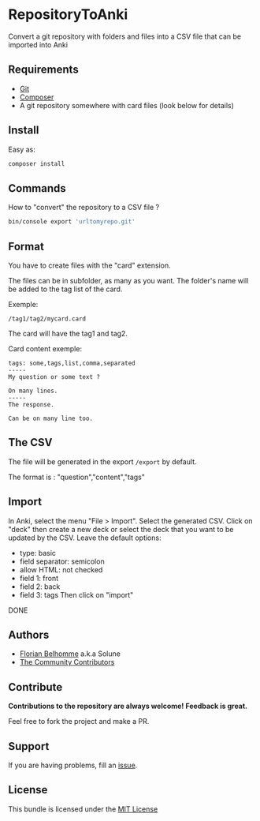 # RepositoryToAnki

Convert a git repository with folders and files into a CSV file that can be imported into Anki

## Requirements

* [Git](https://git-scm.com/)
* [Composer](https://getcomposer.org/)
* A git repository somewhere with card files (look below for details)

## Install

Easy as:
```bash
composer install
```

## Commands

How to "convert" the repository to a CSV file ?
```bash
bin/console export 'urltomyrepo.git'
```

## Format

You have to create files with the "card" extension.

The files can be in subfolder, as many as you want. The folder's name will be added to the tag list of the card.

Exemple:
```
/tag1/tag2/mycard.card
```
The card will have the tag1 and tag2.

Card content exemple:
```
tags: some,tags,list,comma,separated
-----
My question or some text ?

On many lines.
-----
The response.

Can be on many line too.
```

## The CSV

The file will be generated in the export `/export` by default.

The format is : "question","content","tags"

## Import

In Anki, select the menu "File > Import".
Select the generated CSV.
Click on "deck" then create a new deck or select the deck that you want to be updated by the CSV.
Leave the default options:
* type: basic
* field separator: semicolon
* allow HTML: not checked
* field 1: front
* field 2: back
* field 3: tags
Then click on "import"

DONE

## Authors

- [Florian Belhomme](http://florianbelhomme.com) a.k.a Solune
- [The Community Contributors](https://github.com/florianbelhomme/RepositoryToAnki/graphs/contributors)

## Contribute

**Contributions to the repository are always welcome! Feedback is great.**

Feel free to fork the project and make a PR.

## Support

If you are having problems, fill an [issue](https://github.com/florianbelhomme/RepositoryToAnki/issues).

## License

This bundle is licensed under the [MIT License](http://opensource.org/licenses/MIT)
